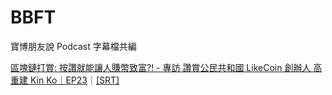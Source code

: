 # BBFT
寶博朋友說 Podcast 字幕檔共編

[區塊鏈打賞: 按讚就能讓人賺幣致富?! - 專訪 讚賞公民共和國 LikeCoin 創辦人 高重建 Kin Ko｜EP23](https://youtu.be/P69AS9ORPmM)｜[[SRT]](https://github.com/dAAAb/BBFT/blob/master/ep23%20_%20%E6%B5%81%E5%8B%95%E6%B0%91%E4%B8%BB%EF%BC%8C%E6%88%91%E5%80%91%E6%8F%A1%E6%9C%89%E5%A4%9A%E5%B0%91%E5%83%B9%E5%80%BC%E3%80%90%E8%AE%9A%E8%B3%9E%E5%85%B1%E5%92%8C%E5%9C%8B%E3%80%91.mp3-%E5%AD%97%E5%B9%95.srt)
